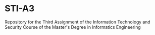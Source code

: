 # STI-A3
Repository for the Third Assignment of the Information Technology and Security Course of the Master's Degree in Informatics Engineering
